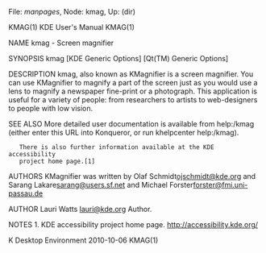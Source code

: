 File: *manpages*,  Node: kmag,  Up: (dir)

KMAG(1)                        KDE User's Manual                       KMAG(1)



NAME
       kmag - Screen magnifier

SYNOPSIS
       kmag [KDE Generic Options] [Qt(TM) Generic Options]

DESCRIPTION
       kmag, also known as KMagnifier is a screen magnifier. You can use
       KMagnifier to magnify a part of the screen just as you would use a lens
       to magnify a newspaper fine-print or a photograph. This application is
       useful for a variety of people: from researchers to artists to
       web-designers to people with low vision.

SEE ALSO
       More detailed user documentation is available from help:/kmag (either
       enter this URL into Konqueror, or run khelpcenter help:/kmag).

       There is also further information available at the KDE accessibility
       project home page.[1]

AUTHORS
       KMagnifier was written by Olaf Schmidt<ojschmidt@kde.org> and Sarang
       Lakare<sarang@users.sf.net> and Michael
       Forster<forster@fmi.uni-passau.de>

AUTHOR
       Lauri Watts <lauri@kde.org>
           Author.

NOTES
        1. KDE accessibility project home page.
           http://accessibility.kde.org/



K Desktop Environment             2010-10-06                           KMAG(1)
